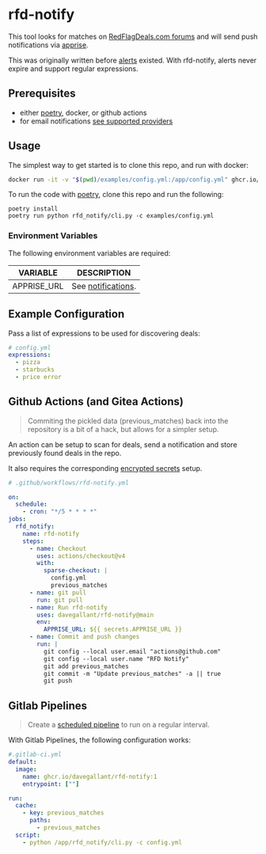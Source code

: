 # rfd-notify

This tool looks for matches on [RedFlagDeals.com forums](https://forums.redflagdeals.com/hot-deals-f9/) and will send push notifications via [apprise](https://github.com/caronc/apprise).

This was originally written before [alerts](https://www.redflagdeals.com/alerts/) existed. With rfd-notify, alerts never expire and support regular expressions.

## Prerequisites

- either [poetry](https://github.com/python-poetry/poetry), docker, or github actions
- for email notifications [see supported providers](https://github.com/caronc/apprise/wiki/Notify_email#using-built-in-email-services)

## Usage

The simplest way to get started is to clone this repo, and run with docker:

```sh
docker run -it -v "$(pwd)/examples/config.yml:/app/config.yml" ghcr.io/davegallant/rfd-notify:1
```

To run the code with [poetry](https://python-poetry.org/), clone this repo and run the following:

```shell
poetry install
poetry run python rfd_notify/cli.py -c examples/config.yml
```

### Environment Variables

The following environment variables are required:

| VARIABLE    | DESCRIPTION                                                                              |
| ----------- | ---------------------------------------------------------------------------------------- |
| APPRISE_URL | See [notifications](https://github.com/caronc/apprise#productivity-based-notifications). |

## Example Configuration

Pass a list of expressions to be used for discovering deals:

```yaml
# config.yml
expressions:
  - pizza
  - starbucks
  - price error
```

## Github Actions (and Gitea Actions)

> Commiting the pickled data (previous_matches) back into the repository is a bit of a hack, but allows for a simpler setup.

An action can be setup to scan for deals, send a notification and store previously found deals in the repo.

It also requires the corresponding [encrypted secrets](https://docs.github.com/en/free-pro-team@latest/actions/reference/encrypted-secrets) setup.

```yaml
# .github/workflows/rfd-notify.yml

on:
  schedule:
    - cron: "*/5 * * * *"
jobs:
  rfd_notify:
    name: rfd-notify
    steps:
      - name: Checkout
        uses: actions/checkout@v4
        with:
          sparse-checkout: |
            config.yml
            previous_matches
      - name: git pull
        run: git pull
      - name: Run rfd-notify
        uses: davegallant/rfd-notify@main
        env:
          APPRISE_URL: ${{ secrets.APPRISE_URL }}
      - name: Commit and push changes
        run: |
          git config --local user.email "actions@github.com"
          git config --local user.name "RFD Notify"
          git add previous_matches
          git commit -m "Update previous_matches" -a || true
          git push
```

## Gitlab Pipelines

> Create a [scheduled pipeline](https://docs.gitlab.com/ee/ci/pipelines/schedules.html) to run on a regular interval.

With Gitlab Pipelines, the following configuration works:

```yaml
#.gitlab-ci.yml
default:
  image:
    name: ghcr.io/davegallant/rfd-notify:1
    entrypoint: [""]

run:
  cache:
    - key: previous_matches
      paths:
        - previous_matches
  script:
    - python /app/rfd_notify/cli.py -c config.yml
```
